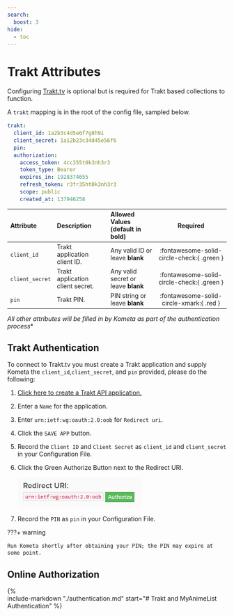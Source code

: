 ```yaml
---
search:
  boost: 3
hide:
  - toc
---
```

# Trakt Attributes

Configuring [Trakt.tv](https://trakt.tv/) is optional but is required for Trakt based collections to function. 

A `trakt` mapping is in the root of the config file, sampled below.

```yaml title="config.yml Trakt sample"
trakt:
  client_id: 1a2b3c4d5e6f7g8h9i
  client_secret: 1a12b23c34d45e56f6
  pin:
  authorization:
    access_token: 4cc355t0k3nh3r3
    token_type: Bearer
    expires_in: 1928374655
    refresh_token: r3fr35ht0k3nh3r3
    scope: public 
    created_at: 137946258
```

| Attribute        | Description                           | Allowed Values (default in **bold**)         |                  Required                  |
|:-----------------|:--------------------------------------|:---------------------------------------------|:------------------------------------------:|
| `client_id`      | Trakt application client ID.          | Any valid ID or leave **blank**              | :fontawesome-solid-circle-check:{ .green } |
| `client_secret`  | Trakt application client secret.      | Any valid secret or leave **blank**          | :fontawesome-solid-circle-check:{ .green } |
| `pin`            | Trakt PIN.                            | PIN string or leave **blank**                | :fontawesome-solid-circle-xmark:{ .red }   |


*All other attributes will be filled in by Kometa as part of the authentication process**

## Trakt Authentication

To connect to Trakt.tv you must create a Trakt application and supply Kometa the `client_id`,`client_secret`, and `pin` provided, please do the following:

1. [Click here to create a Trakt API application.](https://trakt.tv/oauth/applications/new)
2. Enter a `Name` for the application.
3. Enter `urn:ietf:wg:oauth:2.0:oob` for `Redirect uri`.
4. Click the `SAVE APP` button.
5. Record the `Client ID` and `Client Secret` as `client_id` and `client_secret` in your Configuration File.
6. Click the Green Authorize Button next to the Redirect URI.

    ![Trakt Authorize](../assets/images/config/trakt.png)

7. Record the `PIN` as `pin` in your Configuration File.

???+ warning

    Run Kometa shortly after obtaining your PIN; the PIN may expire at some point.

## Online Authorization

{%    
  include-markdown "./authentication.md"
  start="# Trakt and MyAnimeList Authentication"
%}